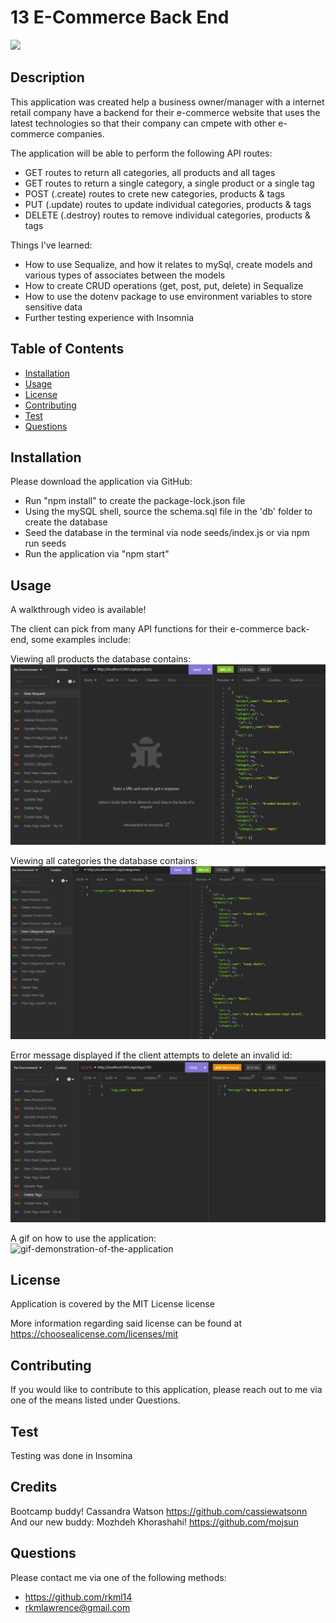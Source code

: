 # 13 E-Commerce Back End 

  ![](https://img.shields.io/badge/license-mit-blue) 

  ## Description
 
This application was created help a business owner/manager with a internet retail company have a backend for their e-commerce website that uses the latest technologies so that their company can cmpete with other e-commerce companies. 

The application will be able to perform the following API routes: 
- GET routes to return all categories, all products and all tages
- GET routes to return a single category, a single product or a single tag
- POST (.create) routes to crete new categories, products & tags
- PUT (.update) routes to update individual categories, products & tags
- DELETE (.destroy) routes to remove individual categories, products & tags 

Things I've learned:

- How to use Sequalize, and how it relates to mySql, create models and various types of associates between the models 
- How to create CRUD operations (get, post, put, delete) in Sequalize 
- How to use the dotenv package to use environment variables to store sensitive data 
- Further testing experience with Insomnia 

 ## Table of Contents 
  - [Installation](#installation)
  - [Usage](#usage)
   - [License](#license)
   - [Contributing](#contributing)
   - [Test](#test)
   - [Questions](#questions)

## Installation

Please download the application via GitHub: 
- Run "npm install" to create the package-lock.json file 
- Using the mySQL shell, source the schema.sql file in the 'db' folder to create the database
- Seed the database in the terminal via node seeds/index.js or via npm run seeds
- Run the application via "npm start"

## Usage

A walkthrough video is available! 

The client can pick from many API functions for their e-commerce back-end, some examples include: 

Viewing all products the database contains: 
![api-route-GET-products-example](./assets/API-GET-products.png)


Viewing all categories the database contains:
![api-route-GET-categories-example](./assets/API-GET-categories.png)

Error message displayed if the client attempts to delete an invalid id:
![api-route-DELETE-tags-error-example](./assets/API-DELETE-tags-error.png)



A gif on how to use the application: <br>
![gif-demonstration-of-the-application](./assets/walkthrough.gif)



  ## License

  Application is covered by the MIT License license 

  More information regarding said license can be found at https://choosealicense.com/licenses/mit
 

  ## Contributing 
  If you would like to contribute to this application, please reach out to me via one of the means listed under Questions.
  


  ## Test

Testing was done in Insomina


  ## Credits

Bootcamp buddy! Cassandra Watson https://github.com/cassiewatsonn <br>
And our new buddy: Mozhdeh Khorashahi! https://github.com/mojsun 

   

## Questions
   Please contact me via one of the following methods: 
   
   * https://github.com/rkml14
   * rkmlawrence@gmail.com

